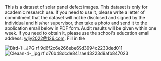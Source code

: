 This is a dataset of solar panel defect images. This dataset is only for academic research use. If you need to use it, please write a letter of commitment that the dataset will not be disclosed and signed by the individual and his/her supervisor, then take a photo and send it to the application email below in PDF form.
Audit results will be given within one week.
If you need to obtain it, please use the school's education email address: wljy2022@126.com.
Fill in the


![Bird-1-_JPG rf 9d6f2c6e266ebe69d3994c2233ded011](https://github.com/user-attachments/assets/b9f92d12-fa9e-4c53-940c-cd14886cc8d9)
![Cleaan-4-_jpg rf d76b48dcde841aae43223d9afb847023](https://github.com/user-attachments/assets/4f1c1775-2645-432c-ae7f-cb9028b633f6)

